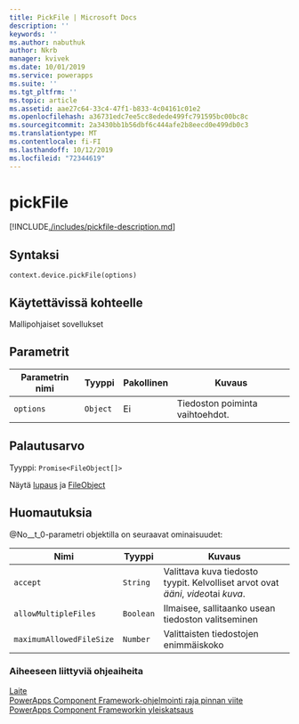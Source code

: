 ```yaml
---
title: PickFile | Microsoft Docs
description: ''
keywords: ''
ms.author: nabuthuk
author: Nkrb
manager: kvivek
ms.date: 10/01/2019
ms.service: powerapps
ms.suite: ''
ms.tgt_pltfrm: ''
ms.topic: article
ms.assetid: aae27c64-33c4-47f1-b833-4c04161c01e2
ms.openlocfilehash: a36731edc7ee5cc8edede499fc791595bc00bc8c
ms.sourcegitcommit: 2a3430bb1b56dbf6c444afe2b8eecd0e499db0c3
ms.translationtype: MT
ms.contentlocale: fi-FI
ms.lasthandoff: 10/12/2019
ms.locfileid: "72344619"
---
```

# <a name="pickfile"></a>pickFile

[!INCLUDE[./includes/pickfile-description.md](./includes/pickfile-description.md)]

## <a name="syntax"></a>Syntaksi

`context.device.pickFile(options)`

## <a name="available-for"></a>Käytettävissä kohteelle 

Mallipohjaiset sovellukset

## <a name="parameters"></a>Parametrit

| Parametrin nimi|Tyyppi|Pakollinen|Kuvaus|
| ------------- |----|--------|-----------|
|`options`|`Object`|Ei|Tiedoston poiminta vaihtoehdot.|

## <a name="return-value"></a>Palautusarvo

Tyyppi: `Promise<FileObject[]>`

Näytä [lupaus](https://developer.mozilla.org/docs/Web/JavaScript/reference/Global_Objects/Promise) ja [FileObject](../fileobject.md)

## <a name="remarks"></a>Huomautuksia

@No__t_0-parametri objektilla on seuraavat ominaisuudet:

|Nimi|Tyyppi|Kuvaus|
|--|--|--|
|`accept`|`String`|Valittava kuva tiedosto tyypit. Kelvolliset arvot ovat *ääni*, *video*tai *kuva*.|
|`allowMultipleFiles`|`Boolean`|Ilmaisee, sallitaanko usean tiedoston valitseminen|
|`maximumAllowedFileSize`|`Number`|Valittaisten tiedostojen enimmäiskoko|


### <a name="related-topics"></a>Aiheeseen liittyviä ohjeaiheita

[Laite](../device.md)<br/>
[PowerApps Component Framework-ohjelmointi raja pinnan viite](../../reference/index.md)<br/>
[PowerApps Component Frameworkin yleiskatsaus](../../overview.md)